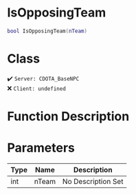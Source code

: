 # IsOpposingTeam
```lua
bool IsOpposingTeam(nTeam)
```
# Class
✔️ `Server: CDOTA_BaseNPC`  
❌ `Client: undefined`  

# Function Description

# Parameters
Type|Name|Description
--|--|--
int|nTeam|No Description Set
